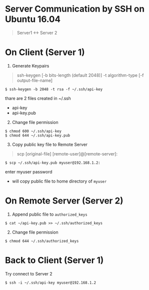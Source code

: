 # Server Communication by SSH on Ubuntu 16.04

> Server1 <-> Server 2

# On Client (Server 1) 

1. Generate Keypairs

> ssh-keygen [-b bits-length (default 2048)] -t algorithm-type [-f output-file-name]

```
$ ssh-keygen -b 2048 -t rsa -f ~/.ssh/api-key
```

thare are 2 files created in ~/.ssh
- api-key
- api-key.pub

2. Change file permission 
```
$ chmod 600 ~/.ssh/api-key
$ chmod 644 ~/.ssh/api-key.pub
```

3. Copy public key file to Remote Server

> scp [original-file] [remote-user]@[remote-server]:

```
$ scp ~/.ssh/api-key.pub myuser@192.168.1.2:
```
enter myuser password 

- will copy public file to home directory of `myuser`  

# On Remote Server (Server 2)

1. Append public file to `authorized_keys`
```
$ cat ~/api-key.pub >> ~/.ssh/authorized_keys
```
2. Change file permission

```
$ chmod 644 ~/.ssh/authorized_keys
```

# Back to Client (Server 1)

Try connect to Server 2 

```
$ ssh -i ~/.ssh/api-key myuser@192.168.1.2
```
